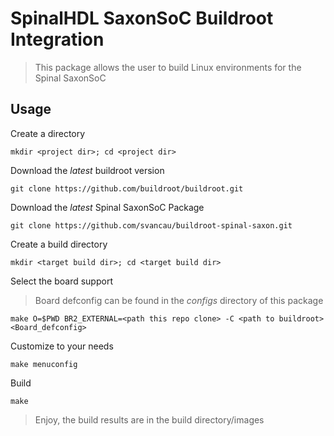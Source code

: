 # SpinalHDL SaxonSoC Buildroot Integration
> This package allows the user to build Linux environments for the Spinal SaxonSoC

## Usage
Create a directory

```
mkdir <project dir>; cd <project dir> 
```

Download the _latest_ buildroot version

```
git clone https://github.com/buildroot/buildroot.git
```

Download the _latest_ Spinal SaxonSoC Package

```
git clone https://github.com/svancau/buildroot-spinal-saxon.git
```

Create a build directory

```
mkdir <target build dir>; cd <target build dir> 
```

Select the board support
> Board defconfig can be found in the _configs_ directory of this package

```
make O=$PWD BR2_EXTERNAL=<path this repo clone> -C <path to buildroot> <Board_defconfig>
```

Customize to your needs

```
make menuconfig
```

Build

```
make 
```

> Enjoy, the build results are in the build directory/images

